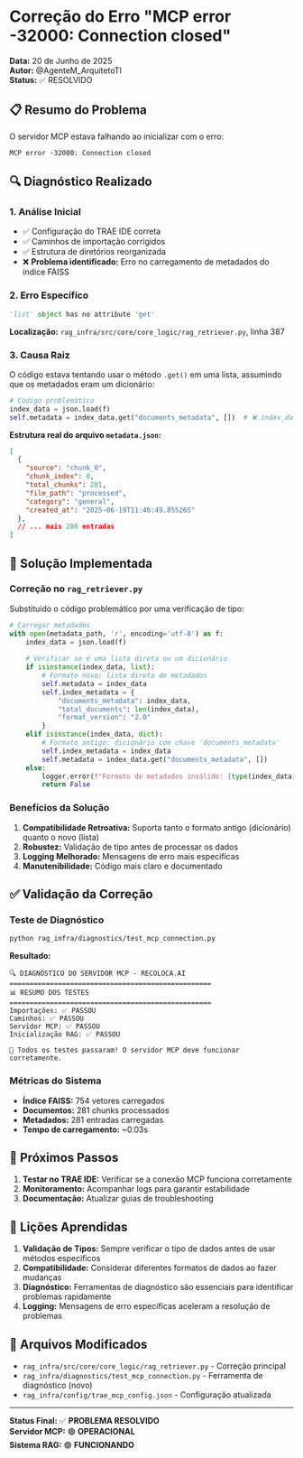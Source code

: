 # Correção do Erro "MCP error -32000: Connection closed"

**Data:** 20 de Junho de 2025  
**Autor:** @AgenteM_ArquitetoTI  
**Status:** ✅ RESOLVIDO

## 📋 Resumo do Problema

O servidor MCP estava falhando ao inicializar com o erro:
```
MCP error -32000: Connection closed
```

## 🔍 Diagnóstico Realizado

### 1. Análise Inicial
- ✅ Configuração do TRAE IDE correta
- ✅ Caminhos de importação corrigidos
- ✅ Estrutura de diretórios reorganizada
- ❌ **Problema identificado:** Erro no carregamento de metadados do índice FAISS

### 2. Erro Específico
```python
'list' object has no attribute 'get'
```

**Localização:** `rag_infra/src/core/core_logic/rag_retriever.py`, linha 387

### 3. Causa Raiz
O código estava tentando usar o método `.get()` em uma lista, assumindo que os metadados eram um dicionário:

```python
# Código problemático
index_data = json.load(f)
self.metadata = index_data.get("documents_metadata", [])  # ❌ index_data é uma lista!
```

**Estrutura real do arquivo `metadata.json`:**
```json
[
  {
    "source": "chunk_0",
    "chunk_index": 0,
    "total_chunks": 281,
    "file_path": "processed",
    "category": "general",
    "created_at": "2025-06-19T11:46:49.855265"
  },
  // ... mais 280 entradas
]
```

## 🔧 Solução Implementada

### Correção no `rag_retriever.py`

Substituído o código problemático por uma verificação de tipo:

```python
# Carregar metadados
with open(metadata_path, 'r', encoding='utf-8') as f:
    index_data = json.load(f)
    
    # Verificar se é uma lista direta ou um dicionário
    if isinstance(index_data, list):
        # Formato novo: lista direta de metadados
        self.metadata = index_data
        self.index_metadata = {
            "documents_metadata": index_data,
            "total_documents": len(index_data),
            "format_version": "2.0"
        }
    elif isinstance(index_data, dict):
        # Formato antigo: dicionário com chave 'documents_metadata'
        self.index_metadata = index_data
        self.metadata = index_data.get("documents_metadata", [])
    else:
        logger.error(f"Formato de metadados inválido: {type(index_data)}")
        return False
```

### Benefícios da Solução

1. **Compatibilidade Retroativa:** Suporta tanto o formato antigo (dicionário) quanto o novo (lista)
2. **Robustez:** Validação de tipo antes de processar os dados
3. **Logging Melhorado:** Mensagens de erro mais específicas
4. **Manutenibilidade:** Código mais claro e documentado

## ✅ Validação da Correção

### Teste de Diagnóstico
```bash
python rag_infra/diagnostics/test_mcp_connection.py
```

**Resultado:**
```
🔍 DIAGNÓSTICO DO SERVIDOR MCP - RECOLOCA.AI
==================================================
📊 RESUMO DOS TESTES
==================================================
Importações: ✅ PASSOU
Caminhos: ✅ PASSOU
Servidor MCP: ✅ PASSOU
Inicialização RAG: ✅ PASSOU

🎉 Todos os testes passaram! O servidor MCP deve funcionar corretamente.
```

### Métricas do Sistema
- **Índice FAISS:** 754 vetores carregados
- **Documentos:** 281 chunks processados
- **Metadados:** 281 entradas carregadas
- **Tempo de carregamento:** ~0.03s

## 🚀 Próximos Passos

1. **Testar no TRAE IDE:** Verificar se a conexão MCP funciona corretamente
2. **Monitoramento:** Acompanhar logs para garantir estabilidade
3. **Documentação:** Atualizar guias de troubleshooting

## 📝 Lições Aprendidas

1. **Validação de Tipos:** Sempre verificar o tipo de dados antes de usar métodos específicos
2. **Compatibilidade:** Considerar diferentes formatos de dados ao fazer mudanças
3. **Diagnóstico:** Ferramentas de diagnóstico são essenciais para identificar problemas rapidamente
4. **Logging:** Mensagens de erro específicas aceleram a resolução de problemas

## 🔗 Arquivos Modificados

- `rag_infra/src/core/core_logic/rag_retriever.py` - Correção principal
- `rag_infra/diagnostics/test_mcp_connection.py` - Ferramenta de diagnóstico (novo)
- `rag_infra/config/trae_mcp_config.json` - Configuração atualizada

---

**Status Final:** ✅ **PROBLEMA RESOLVIDO**  
**Servidor MCP:** 🟢 **OPERACIONAL**  
**Sistema RAG:** 🟢 **FUNCIONANDO**
